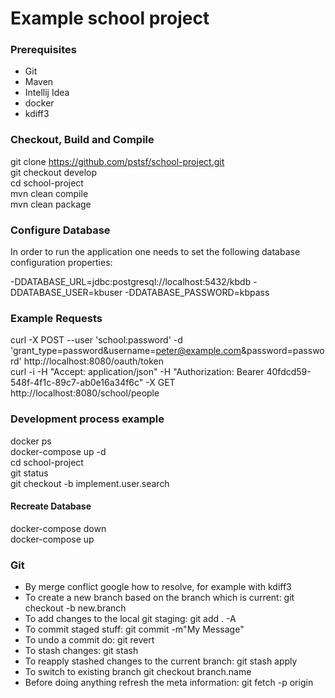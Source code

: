 # Example school project

### Prerequisites

* Git
* Maven
* Intellij Idea
* docker
* kdiff3

### Checkout, Build and Compile
git clone https://github.com/pstsf/school-project.git   
git checkout develop   
cd school-project   
mvn clean compile   
mvn clean package   

### Configure Database
In order to run the application one needs to set the following database configuration properties:

-DDATABASE_URL=jdbc:postgresql://localhost:5432/kbdb 
-DDATABASE_USER=kbuser 
-DDATABASE_PASSWORD=kbpass

### Example Requests
curl -X POST --user 'school:password' -d 'grant_type=password&username=peter@example.com&password=password' http://localhost:8080/oauth/token   
curl -i -H "Accept: application/json" -H "Authorization: Bearer 40fdcd59-548f-4f1c-89c7-ab0e16a34f6c" -X GET http://localhost:8080/school/people
 
### Development process example
docker ps   
docker-compose up -d   
cd school-project   
git status   
git checkout -b implement.user.search    

#### Recreate Database
docker-compose down   
docker-compose up   

### Git

* By merge conflict google how to resolve, for example with kdiff3
* To create a new branch based on the branch which is current: git checkout -b new.branch
* To add changes to the local git staging: git add . -A
* To commit staged stuff: git commit -m"My Message"
* To undo a commit do: git revert 
* To stash changes: git stash
* To reapply stashed changes to the current branch: git stash apply
* To switch to existing branch git checkout branch.name
* Before doing anything refresh the meta information: git fetch -p origin
